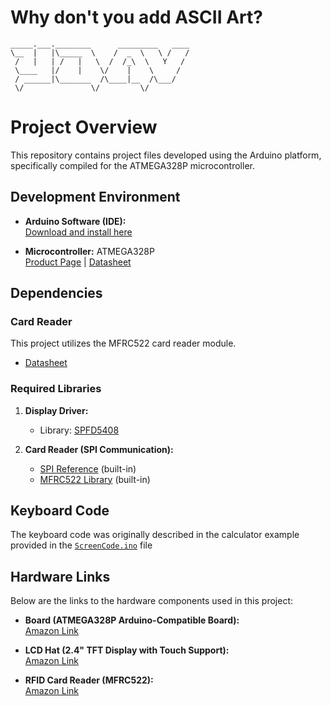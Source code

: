 # Why don't you add ASCII Art?
```plaintext
_____.___.________      _________   ____
\__  |   |\_____  \    /  _  \   \ /   /
 /   |   | /   |   \  /  /_\  \   Y   / 
 \____   |/    |    \/    |    \     /  
 / ______|\_______  /\____|__  /\___/   
 \/               \/         \/         
```


# Project Overview

This repository contains project files developed using the Arduino platform, specifically compiled for the ATMEGA328P microcontroller.

## Development Environment

- **Arduino Software (IDE):**  
  [Download and install here](https://www.arduino.cc/en/software)

- **Microcontroller:** ATMEGA328P  
  [Product Page](https://www.microchip.com/en-us/product/atmega328p) | [Datasheet](https://ww1.microchip.com/downloads/aemDocuments/documents/MCU08/ProductDocuments/DataSheets/Atmel-7810-Automotive-Microcontrollers-ATmega328P_Datasheet.pdf)

## Dependencies

### Card Reader
This project utilizes the MFRC522 card reader module.  
- [Datasheet](https://www.nxp.com/docs/en/data-sheet/MFRC522.pdf)

### Required Libraries

1. **Display Driver:**
   - Library: [SPFD5408](https://github.com/JoaoLopesF/SPFD5408)

2. **Card Reader (SPI Communication):**
   - [SPI Reference](https://www.arduino.cc/reference/en/language/functions/communication/spi/) (built-in)
   - [MFRC522 Library](https://www.arduino.cc/reference/en/libraries/mfrc522/) (built-in)


## Keyboard Code

The keyboard code was originally described in the calculator example provided in the [`ScreenCode.ino`](./ScreenCode.ino) file

## Hardware Links

Below are the links to the hardware components used in this project:

- **Board (ATMEGA328P Arduino-Compatible Board):**  
  [Amazon Link](https://www.amazon.com/ATmega328P-Arduino-Compatible-Arduino-Voltage-Compatible/dp/B0D83J2TJJ/ref=sr_1_13?dib=eyJ2IjoiMSJ9.MazmhFfn-DF8W5oyX_S-tDFAqLRDaMJSkroaZhdQMdiuSGWTSdREaZBK7N09J3Pn-7Gx8Bv8kdZ0R-IWQJTIbU3fOqL8StkQPvvHVC-EztfFw0M_a0Gos1nAkRrCEL1Doz_4eClZD2FOVgdsJdvqis-XZ3ayC-20DwdhPZuYO6E2X7A9QsPIbYq2KSE9navnPAp1PtwpqjNinNj_8yyg3q0S4voM1GJX-LGdbqkq4y4.M0oPV4V1oBta4Hi0FMzCsmVU66aXMA35b5lKLoBOGyM&dib_tag=se&keywords=arduino%2Bboard&qid=1724138978&sr=8-13&th=1)

- **LCD Hat (2.4" TFT Display with Touch Support):**  
  [Amazon Link](https://www.amazon.com/Module-Screen-Board-Support-Touch/dp/B0CJM97NY8)

- **RFID Card Reader (MFRC522):**  
  [Amazon Link](https://www.amazon.com/HiLetgo-RFID-Kit-Arduino-Raspberry/dp/B01CSTW0IA/ref=sr_1_1_sspa?crid=3H00THYLTA1DC&dib=eyJ2IjoiMSJ9.8XPpZTgxO2fTkJM_KJ_NEjF6wAJALEtzcvtOO6tlwnE8lSEVOV4yj6gIXrqLKPaeqBsT9FMuu55BtulknNLd3PE-ibZxjA5xmXij9TZT7Fpb8_5XF2a9fr6R0fDezEbpWNA7BYdjmkk8_u8wNpEMhNLZD3P9Brx_Vu2CgviNwLYfOFTv9jTyBiQO4rxtPmSlYUrE-qr7QL_p3NtMlQMU7CeDfzc9XhK2dIbv8FlZgoY.2EWhyoQuVyWjIRjBc-cMA26xzoP8gGCXcTbetXUvOfc&dib_tag=se&keywords=rc522&qid=1724139088&sprefix=rc522%2Caps%2C113&sr=8-1-spons&sp_csd=d2lkZ2V0TmFtZT1zcF9hdGY&psc=1)
